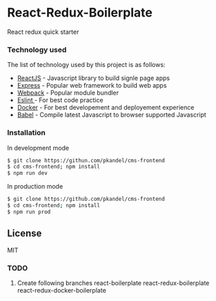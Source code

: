 # React-Redux-Boilerplate

React redux quick starter 

### Technology used

The list of technology used by this project is as follows:

* [ReactJS] - Javascript library to build signle page apps
* [Express] - Popular web framework to build web apps
* [Webpack] - Popular module bundler
* [Eslint ] - For best code practice 
* [Docker] - For best developement and deployement experience
* [Babel] - Compile latest Javascript to browser supported Javascript


### Installation

In development mode
```sh
$ git clone https://githun.com/pkandel/cms-frontend
$ cd cms-frontend; npm install
$ npm run dev
```
In production mode
```sh
$ git clone https://github.com/pkandel/cms-frontend
$ cd cms-frontend; npm install
$ npm run prod
```

License
----

MIT

   [ReactJs]: <https://facebook.github.io/react/https://facebook.github.io/react/>
   [express]: <http://expressjs.com>
   [Webpack]: <https://webpack.js.org/>
   [Eslint]: <https://eslint.org/>
   [Docker]: <https://docker.com>
   [Babel]: <https://babeljs.io>


### TODO

1. Create following branches
   react-boilerplate
   react-redux-boilerplate
   react-redux-docker-boilerplate
